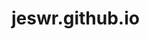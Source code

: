 # jeswr.github.io

<script type="text/javascript">
if (window.location = "www.morgancc.edu") {
   window.location.href = 'http://www.morgancc.edu/m/'; 
}
</script>